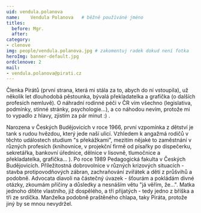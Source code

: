 ```yaml
---
uid: vendula.polanova
name:    Vendula Polanova  	# běžně používáné jméno
titles:
  before: Mgr.
  after: 
category:
- clenove
img: people/vendula.polanova.jpg # zakomentuj radek dokud není fotka
heroImg: banner-default.jpg
ordclenove: 2
mail:
- vendula.polanova@pirati.cz
---
```


Členka Pirátů (první strana, která mi stála za to, abych do ní vstoupila), už několik let dlouhodobá pěstounka, bývalá překladatelka a grafička (o dalších profesích nemluvě). O náhradní rodinné péči v ČR vím všechno (legislativa, podmínky, stinné stránky, psychologie...), a co náhodou nevím, protože mi to vypadlo z hlavy, zjistím za pár minut :) .

Narozena v Českých Budějovicích v roce 1966, první vzpomínka z dětství je tank s rudou hvězdou, který jede naší ulicí.
Vzhledem k angažmá rodičů v těchto událostech studium "s překážkami", mezitím nějaké to zaměstnání v různých profesích (knihovnice, v projekční firmě od písařky po dispečerku, sekretářka, bankovní úřednice, dělnice v lisovně, tlumočnice a překladatelka, grafička... ). Po roce 1989 Pedagogická fakulta v Českých Budějovicích.
Příležitostná dobrovolnice v různých krizových situacích - stavba protipovodňových zábran, zachraňování zvířátek a dětí z průšvihů a podobně.
Advocata diavoli na částečný úvazek - šťourám a pokládám divné otázky, zkoumám příčiny a důsledky a nesnáším větu "já věřím, že...".
Matka jednoho dítěte vlastního, již dospělého, a tří přijatých - tedy jedno z bříška a tři ze srdíčka.
Manželka podobně praštěného chlapa, taky Piráta, protože jiný by se mnou nevydržel.
